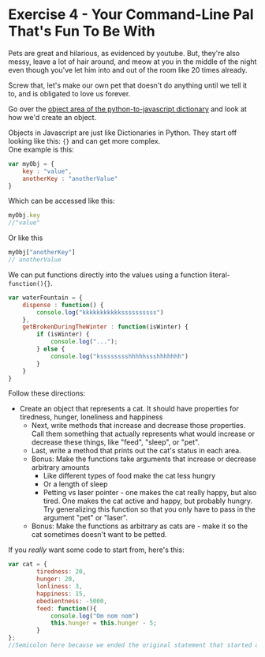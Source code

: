Exercise 4 - Your Command-Line Pal That's Fun To Be With
========================================================

Pets are great and hilarious, as evidenced by youtube. But, they're also messy, leave a lot of hair around, and meow at you in the middle of the night even though you've let him into and out of the room like 20 times already.  

Screw that, let's make our own pet that doesn't do anything until we tell it to, and is obligated to love us forever.  

Go over the [object area of the python-to-javascript dictionary](https://github.com/hackbrightacademy/Javascript1/blob/master/structures.md#objects) and look at how we'd create an object. 

Objects in Javascript are just like Dictionaries in Python. They start off looking like this: `{}` and can get more complex.  
One example is this:
```javascript
var myObj = {
	key : "value",
	anotherKey : "anotherValue"
}
```
Which can be accessed like this:  
```javascript
myObj.key
//"value"
```
Or like this  
```javascript
myObj["anotherKey"]
// anotherValue
```
We can put functions directly into the values using a function literal- `function(){}`.  

```javascript
var waterFountain = {
	dispense : function() {
		console.log("kkkkkkkkkkkssssssssss")
	},
	getBrokenDuringTheWinter : function(isWinter) {
		if (isWinter) {
			console.log("...");
		} else {
			console.log("ksssssssshhhhhssshhhhhhh")
		}
	}
}
```

Follow these directions:

- Create an object that represents a cat. It should have properties for tiredness, hunger, loneliness and happiness
	- Next, write methods that increase and decrease those properties. Call them something that actually represents what would increase or decrease these things, like "feed", "sleep", or "pet".
	- Last, write a method that prints out the cat's status in each area.
	- Bonus: Make the functions take arguments that increase or decrease arbitrary amounts
		- Like different types of food make the cat less hungry
		- Or a length of sleep
		- Petting vs laser pointer - one makes the cat really happy, but also tired. One makes the cat active and happy, but probably hungry. Try generalizing this function so that you only have to pass in the argument "pet" or "laser".
	- Bonus: Make the functions as arbitrary as cats are - make it so the cat sometimes doesn't want to be petted.

If you _really_ want some code to start from, here's this:
```javascript
var cat = {
		tiredness: 20,
		hunger: 20,
		lonliness: 3,
		happiness: 15,
		obedientness: -5000,
		feed: function(){
			console.log("Om nom nom")
			this.hunger = this.hunger - 5;
		}
}; 
//Semicolon here because we ended the original statement that started on the first line, where we assigned a {} to a variable.
```
